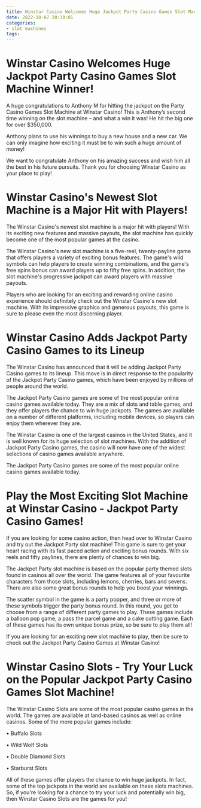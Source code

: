 ```yaml
---
title: Winstar Casino Welcomes Huge Jackpot Party Casino Games Slot Machine Winner!
date: 2022-10-07 20:39:01
categories:
- slot machines
tags:
---
```



#  Winstar Casino Welcomes Huge Jackpot Party Casino Games Slot Machine Winner!

A huge congratulations to Anthony M for hitting the jackpot on the Party Casino Games Slot Machine at Winstar Casino! This is Anthony’s second time winning on the slot machine – and what a win it was! He hit the big one for over $350,000.

Anthony plans to use his winnings to buy a new house and a new car. We can only imagine how exciting it must be to win such a huge amount of money!

We want to congratulate Anthony on his amazing success and wish him all the best in his future pursuits. Thank you for choosing Winstar Casino as your place to play!

#  Winstar Casino's Newest Slot Machine is a Major Hit with Players!

The Winstar Casino's newest slot machine is a major hit with players! With its exciting new features and massive payouts, the slot machine has quickly become one of the most popular games at the casino.

The Winstar Casino's new slot machine is a five-reel, twenty-payline game that offers players a variety of exciting bonus features. The game's wild symbols can help players to create winning combinations, and the game's free spins bonus can award players up to fifty free spins. In addition, the slot machine's progressive jackpot can award players with massive payouts.

Players who are looking for an exciting and rewarding online casino experience should definitely check out the Winstar Casino's new slot machine. With its impressive graphics and generous payouts, this game is sure to please even the most discerning player.

#  Winstar Casino Adds Jackpot Party Casino Games to its Lineup

The Winstar Casino has announced that it will be adding Jackpot Party Casino games to its lineup. This move is in direct response to the popularity of the Jackpot Party Casino games, which have been enjoyed by millions of people around the world.

The Jackpot Party Casino games are some of the most popular online casino games available today. They are a mix of slots and table games, and they offer players the chance to win huge jackpots. The games are available on a number of different platforms, including mobile devices, so players can enjoy them wherever they are.

The Winstar Casino is one of the largest casinos in the United States, and it is well known for its huge selection of slot machines. With the addition of Jackpot Party Casino games, the casino will now have one of the widest selections of casino games available anywhere.

The Jackpot Party Casino games are some of the most popular online casino games available today.

#  Play the Most Exciting Slot Machine at Winstar Casino - Jackpot Party Casino Games!

If you are looking for some casino action, then head over to Winstar Casino and try out the Jackpot Party slot machine! This game is sure to get your heart racing with its fast paced action and exciting bonus rounds. With six reels and fifty paylines, there are plenty of chances to win big.

The Jackpot Party slot machine is based on the popular party themed slots found in casinos all over the world. The game features all of your favourite characters from those slots, including lemons, cherries, bars and sevens. There are also some great bonus rounds to help you boost your winnings.

The scatter symbol in the game is a party popper, and three or more of these symbols trigger the party bonus round. In this round, you get to choose from a range of different party games to play. These games include a balloon pop game, a pass the parcel game and a cake cutting game. Each of these games has its own unique bonus prize, so be sure to play them all!

If you are looking for an exciting new slot machine to play, then be sure to check out the Jackpot Party Casino Games at Winstar Casino!

#  Winstar Casino Slots - Try Your Luck on the Popular Jackpot Party Casino Games Slot Machine!

The Winstar Casino Slots are some of the most popular casino games in the world. The games are available at land-based casinos as well as online casinos. Some of the more popular games include:

• Buffalo Slots

• Wild Wolf Slots

• Double Diamond Slots

• Starburst Slots

All of these games offer players the chance to win huge jackpots. In fact, some of the top jackpots in the world are available on these slots machines. So, if you're looking for a chance to try your luck and potentially win big, then Winstar Casino Slots are the games for you!